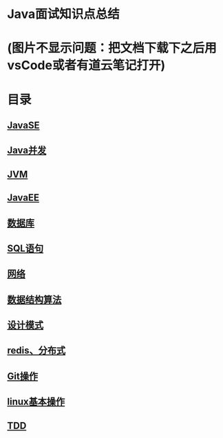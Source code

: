 # Java面试知识点总结
# (图片不显示问题：把文档下载下之后用vsCode或者有道云笔记打开)

# 目录

## [JavaSE](https://github.com/wyjPro/interview/blob/master/wyj/JavaSE.md)

## [Java并发](https://github.com/wyjPro/interview/blob/master/wyj/concurrent.md)

## [JVM](https://github.com/wyjPro/interview/blob/master/wyj/Jvm.md)

## [JavaEE](https://github.com/wyjPro/interview/blob/master/wyj/javaEE.md)

## [数据库](https://github.com/wyjPro/interview/blob/master/wyj/database.md)

## [SQL语句](https://github.com/wyjPro/interview/blob/master/wyj/sql.md)

## [网络](https://github.com/wyjPro/interview/blob/master/wyj/networks.md)

## [数据结构算法](https://github.com/wyjPro/interview/blob/master/wyj/programs.md)

## [设计模式](https://github.com/wyjPro/interview/blob/master/wyj/designpattern.md)

## [redis、分布式](https://github.com/wyjPro/interview/blob/master/wyj/redis.md)

## [Git操作](https://github.com/wyjPro/interview/blob/master/wyj/git.md)

## [linux基本操作](https://github.com/wyjPro/interview/blob/master/wyj/linux.md)

## [TDD](https://github.com/wyjPro/interview/blob/dev/wyj/TDD.md)
